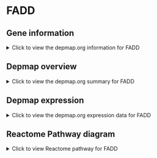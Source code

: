 <h1>FADD</h1>

<h2>Gene information</h2>
<details>
  <summary>Click to view the depmap.org information for FADD</summary>
  <iframe src="https://depmap.org/portal/gene/FADD?tab=about" style="border:none;width:100%;height:800px"></iframe>
</details>

<h2>Depmap overview</h2>
<details>
  <summary>Click to view the depmap.org summary for FADD</summary>
  <iframe src="https://depmap.org/portal/gene/FADD?tab=overview" style="border:none;width:100%;height:800px"></iframe>
</details>

<h2>Depmap expression</h2>
<details>
  <summary>Click to view the depmap.org expression data for FADD</summary>
  <iframe src="https://depmap.org/portal/gene/FADD?tab=characterization" style="border:none;width:100%;height:800px"></iframe>
</details>



<h2>Reactome Pathway diagram</h2>
<details>
  <summary>Click to view Reactome pathway for FADD</summary>
  <p>NF-kB activation through FADD/RIP-1 pathway mediated by caspase-8 and -10</p>
  <iframe src="https://reactome.org/PathwayBrowser/#/R-HSA-933543" style="border:none;width:100%;height:800px"></iframe>
</details>



